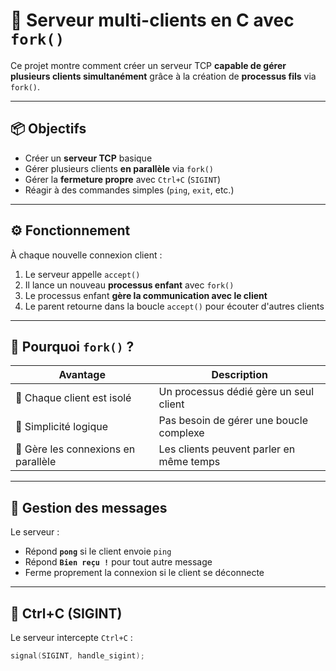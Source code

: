 # 🔀 Serveur multi-clients en C avec `fork()`

Ce projet montre comment créer un serveur TCP **capable de gérer plusieurs clients simultanément** grâce à la création de **processus fils** via `fork()`.

---

## 📦 Objectifs

- Créer un **serveur TCP** basique
- Gérer plusieurs clients **en parallèle** via `fork()`
- Gérer la **fermeture propre** avec `Ctrl+C` (`SIGINT`)
- Réagir à des commandes simples (`ping`, `exit`, etc.)

---

## ⚙️ Fonctionnement

À chaque nouvelle connexion client :

1. Le serveur appelle `accept()`
2. Il lance un nouveau **processus enfant** avec `fork()`
3. Le processus enfant **gère la communication avec le client**
4. Le parent retourne dans la boucle `accept()` pour écouter d'autres clients

---

## 🧠 Pourquoi `fork()` ?

| Avantage                            | Description |
|-------------------------------------|-------------|
| 🌱 Chaque client est isolé          | Un processus dédié gère un seul client |
| 🧩 Simplicité logique               | Pas besoin de gérer une boucle complexe |
| 🔧 Gère les connexions en parallèle | Les clients peuvent parler en même temps |

---

## 🔁 Gestion des messages

Le serveur :

- Répond **`pong`** si le client envoie `ping`
- Répond **`Bien reçu !`** pour tout autre message
- Ferme proprement la connexion si le client se déconnecte

---

## 🛑 Ctrl+C (SIGINT)

Le serveur intercepte `Ctrl+C` :

```c
signal(SIGINT, handle_sigint);
